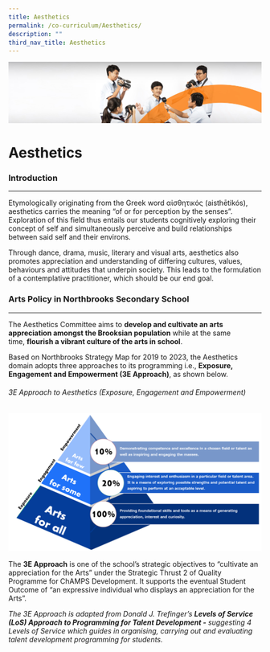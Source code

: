 ```yaml
---
title: Aesthetics
permalink: /co-curriculum/Aesthetics/
description: ""
third_nav_title: Aesthetics
---
```

![](/images/cca.jpg)

Aesthetics
==========

### Introduction
------------

  

Etymologically originating from the Greek word αἰσθητικός (aisthētikós), aesthetics carries the meaning “of or for perception by the senses”. Exploration of this field thus entails our students cognitively exploring their concept of self and simultaneously perceive and build relationships between said self and their environs.   

  

Through dance, drama, music, literary and visual arts, aesthetics also promotes appreciation and understanding of differing cultures, values, behaviours and attitudes that underpin society. This leads to the formulation of a contemplative practitioner, which should be our end goal.

### Arts Policy in Northbrooks Secondary School
-------------------------------------------

  

The Aesthetics Committee aims to **develop and cultivate an arts appreciation amongst the Brooksian population** while at the same time, **flourish a vibrant culture of the arts in school**.

  

Based on Northbrooks Strategy Map for 2019 to 2023, the Aesthetics domain adopts three approaches to its programming i.e., **Exposure, Engagement and Empowerment (3E Approach)**, as shown below.




###### 3E Approach to Aesthetics (Exposure, Engagement and Empowerment)
![](/images/Aesthetic%202022.png)



The **3E Approach** is one of the school’s strategic objectives to “cultivate an appreciation for the Arts” under the Strategic Thrust 2 of Quality Programme for ChAMPS Development. It supports the eventual Student Outcome of “an expressive individual who displays an appreciation for the Arts”.  

  

_The 3E Approach is adapted from Donald J. Trefinger’s **Levels of Service (LoS) Approach to Programming for Talent Development -** suggesting 4 Levels of Service which guides in organising, carrying out and evaluating talent development programming for students._